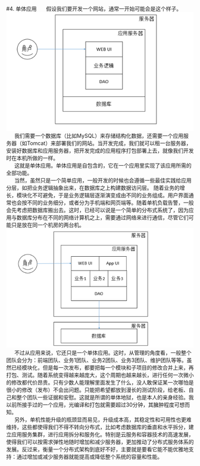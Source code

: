 #4. 单体应用
&ensp; &ensp; 假设我们要开发一个网站，通常一开始可能会是这个样子。   
![](/assets/monolithic.png)   
&ensp; &ensp; 我们需要一个数据库（比如MySQL）来存储结构化数据，还需要一个应用服务器（如Tomcat）来部署我们的网站。当开发完成，我们就可以租一台服务器，安装好数据库和应用服务器，把开发完成的应用程序打包部署上去，就像我们开发时在本机所做的一样。  
 &ensp; &ensp; 这就是单体应用。单体应用是自包含的，它在一个应用里实现了该应用所需的全部功能。   
 &ensp; &ensp; 当然，虽然只是一个简单应用，一般开发的时候也会遵循一些最佳实践给应用分层，如把业务逻辑抽象出来，在数据库之上构建数据访问层。 随着业务的增长，模块化不可避免，于是业务逻辑层逐渐演变成由不同的业务组成。用户界面通常也会按不同的业务细分，或者分为手机端和网页端等。随着单机负载告警，一般会先考虑把数据库搬出去。这时，已经可以说是一个简单的分布式系统了，因为应用与数据库分布在不同的网络计算机之上，需要通过网络来进行通信，尽管它们可能只是放在同一个机房的两台机。   
![](/assets/monolithic1.png)   
&ensp; &ensp; 不过从应用来说，它还只是一个单体应用。这时，从管理的角度看，一般整个团队会分为：前端团队、业务1团队、业务2团队、业务3团队、维护团队等等。虽然已经模块化，但是每一次发布，都要把每一个模块和子项目的修改合并上来，再打包、测试。随着系统变得越来越庞大，这个周期也越来越长，进行任何一次微小的修改都代价昂贵。只有少数人能理解里面发生了什么，没人敢保证某一次哪怕是很小的修改（发布）不会出问题。只能把希望都放到漫长的测试阶段，给老板、自己和整个团队一些证据和安慰。这就是所谓的单体地狱，也是本人的亲身经验。我以前所接手过的一个应用，光编译和打包就需要超过30分钟，其臃肿程度可想而知。   
&ensp; &ensp; 另外，单机性能升级的瓶颈显而易见，升级成本高，其稳定性和可用性也更难维持，这些都使得我们不得不转向分布式，比如考虑数据库的垂直和水平拆分，建立应用服务集群，进行应用拆分和服务化。特别是云服务和容器技术的高速发展，使得我们可以按需求弹性地随时增加和减少服务器，更加推动了分布式服务体系的发展。反过来，衡量一个分布式架构到底好不好，主要就是要看它能不能优雅地支持：通过增加或减少服务器就能提高或降低整个系统的容量和性能。
